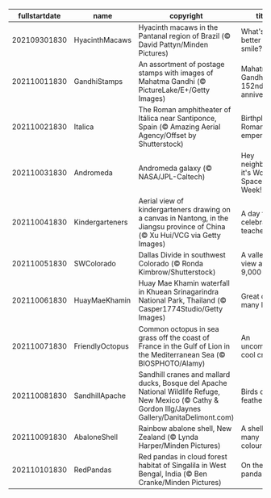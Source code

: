 |fullstartdate|name|copyright|title|image|
|--|--|--|--|--|
202109301830|HyacinthMacaws|Hyacinth macaws in the Pantanal region of Brazil (© David Pattyn/Minden Pictures)|What's better than a smile?|![](/en-IN/2021/10/202109301830HyacinthMacaws.jpg)|
202110011830|GandhiStamps|An assortment of postage stamps with images of Mahatma Gandhi (© PictureLake/E+/Getty Images)|Mahatma Gandhi’s 152nd birth anniversary|![](/en-IN/2021/10/202110011830GandhiStamps.jpg)|
202110021830|Italica|The Roman amphitheater of Itálica near Santiponce, Spain (© Amazing Aerial Agency/Offset by Shutterstock)|Birthplace of Roman emperors|![](/en-IN/2021/10/202110021830Italica.jpg)|
202110031830|Andromeda|Andromeda galaxy (© NASA/JPL-Caltech)|Hey neighbour, it's World Space Week!|![](/en-IN/2021/10/202110031830Andromeda.jpg)|
202110041830|Kindergarteners|Aerial view of kindergarteners drawing on a canvas in Nantong, in the Jiangsu province of China (© Xu Hui/VCG via Getty Images)|A day to celebrate teachers|![](/en-IN/2021/10/202110041830Kindergarteners.jpg)|
202110051830|SWColorado|Dallas Divide in southwest Colorado (© Ronda Kimbrow/Shutterstock)|A valley view at 9,000 feet|![](/en-IN/2021/10/202110051830SWColorado.jpg)|
202110061830|HuayMaeKhamin|Huay Mae Khamin waterfall in Khuean Srinagarindra National Park, Thailand (© Casper1774Studio/Getty Images)|Great on so many levels|![](/en-IN/2021/10/202110061830HuayMaeKhamin.jpg)|
202110071830|FriendlyOctopus|Common octopus in sea grass off the coast of France in the Gulf of Lion in the Mediterranean Sea (© BIOSPHOTO/Alamy)|An uncommonly cool critter|![](/en-IN/2021/10/202110071830FriendlyOctopus.jpg)|
202110081830|SandhillApache|Sandhill cranes and mallard ducks, Bosque del Apache National Wildlife Refuge, New Mexico (© Cathy & Gordon Illg/Jaynes Gallery/DanitaDelimont.com)|Birds of a feather|![](/en-IN/2021/10/202110081830SandhillApache.jpg)|
202110091830|AbaloneShell|Rainbow abalone shell, New Zealand (© Lynda Harper/Minden Pictures)|A shell of many colours|![](/en-IN/2021/10/202110091830AbaloneShell.jpg)|
202110101830|RedPandas|Red pandas in cloud forest habitat of Singalila in West Bengal, India (© Ben Cranke/Minden Pictures)|On the red panda trail|![](/en-IN/2021/10/202110101830RedPandas.jpg)|
